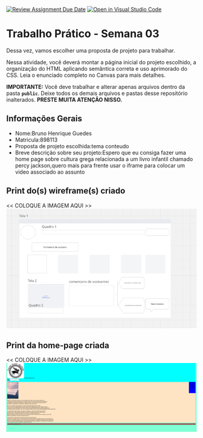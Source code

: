 [![Review Assignment Due Date](https://classroom.github.com/assets/deadline-readme-button-22041afd0340ce965d47ae6ef1cefeee28c7c493a6346c4f15d667ab976d596c.svg)](https://classroom.github.com/a/vecUq_Cz)
[![Open in Visual Studio Code](https://classroom.github.com/assets/open-in-vscode-2e0aaae1b6195c2367325f4f02e2d04e9abb55f0b24a779b69b11b9e10269abc.svg)](https://classroom.github.com/online_ide?assignment_repo_id=20225756&assignment_repo_type=AssignmentRepo)
# Trabalho Prático - Semana 03

Dessa vez, vamos escolher uma proposta de projeto para trabalhar.

Nessa atividade, você deverá montar a página inicial do projeto escolhido, a organização do HTML aplicando semântica correta e uso aprimorado do CSS. Leia o enunciado completo no Canvas para mais detalhes.

**IMPORTANTE:** Você deve trabalhar e alterar apenas arquivos dentro da pasta **`public`**. Deixe todos os demais arquivos e pastas desse repositório inalterados. **PRESTE MUITA ATENÇÃO NISSO.**

## Informações Gerais

- Nome:Bruno Henrique Guedes
- Matricula:898113
- Proposta de projeto escolhida:tema conteudo
- Breve descrição sobre seu projeto:Espero que eu consiga fazer uma home page sobre cultura grega relacionada a um livro infantil chamado percy jackson,quero mais para frente usar o iframe para colocar um video associado ao assunto


## Print do(s) wireframe(s) criado

<<  COLOQUE A IMAGEM AQUI >> ![alt text](img/tela.png)



## Print da home-page criada

<<  COLOQUE A IMAGEM AQUI >>
![alt text](<Captura de tela 2025-08-30 015137.png>)